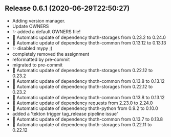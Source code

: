 
## Release 0.6.1 (2020-06-29T22:50:27)
* Adding version manager.
* Update OWNERS
* :sparkles: added a default OWNERS file!
* :pushpin: Automatic update of dependency thoth-storages from 0.23.2 to 0.24.0
* :pushpin: Automatic update of dependency thoth-common from 0.13.12 to 0.13.13
* :sparkles: disabled mypy ;)
* completely removed the assignment
* reformatted by pre-commit
* migrated to pre-commit
* :pushpin: Automatic update of dependency thoth-storages from 0.22.12 to 0.23.2
* :pushpin: Automatic update of dependency thoth-common from 0.13.8 to 0.13.12
* :pushpin: Automatic update of dependency thoth-storages from 0.22.12 to 0.23.2
* :pushpin: Automatic update of dependency thoth-common from 0.13.8 to 0.13.12
* :pushpin: Automatic update of dependency requests from 2.23.0 to 2.24.0
* :pushpin: Automatic update of dependency thoth-python from 0.9.2 to 0.10.0
* added a 'tekton trigger tag_release pipeline issue'
* :pushpin: Automatic update of dependency thoth-common from 0.13.7 to 0.13.8
* :pushpin: Automatic update of dependency thoth-storages from 0.22.11 to 0.22.12
